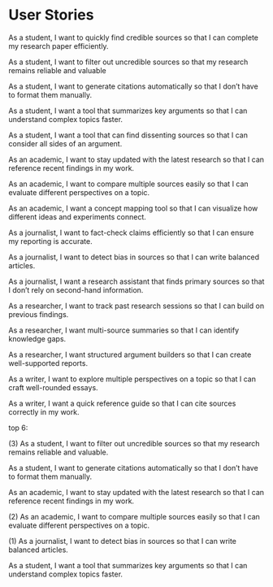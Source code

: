 # User Stories

As a student, I want to quickly find credible sources so that I can complete my research paper efficiently.

As a student, I want to filter out uncredible sources so that my research remains reliable and valuable

As a student, I want to generate citations automatically so that I don’t have to format them manually.

As a student, I want a tool that summarizes key arguments so that I can understand complex topics faster.

As a student, I want a tool that can find dissenting sources so that I can consider all sides of an argument.

As an academic, I want to stay updated with the latest research so that I can reference recent findings in my work.

As an academic, I want to compare multiple sources easily so that I can evaluate different perspectives on a topic.

As an academic, I want a concept mapping tool so that I can visualize how different ideas and experiments connect.

As a journalist, I want to fact-check claims efficiently so that I can ensure my reporting is accurate.

As a journalist, I want to detect bias in sources so that I can write balanced articles.

As a journalist, I want a research assistant that finds primary sources so that I don’t rely on second-hand information.

As a researcher, I want to track past research sessions so that I can build on previous findings.

As a researcher, I want multi-source summaries so that I can identify knowledge gaps.

As a researcher, I want structured argument builders so that I can create well-supported reports.

As a writer, I want to explore multiple perspectives on a topic so that I can craft well-rounded essays.

As a writer, I want a quick reference guide so that I can cite sources correctly in my work.

top 6:

(3) As a student, I want to filter out uncredible sources so that my research remains reliable and valuable.

As a student, I want to generate citations automatically so that I don’t have to format them manually.

As an academic, I want to stay updated with the latest research so that I can reference recent findings in my work.

(2) As an academic, I want to compare multiple sources easily so that I can evaluate different perspectives on a topic.

(1) As a journalist, I want to detect bias in sources so that I can write balanced articles.

As a student, I want a tool that summarizes key arguments so that I can understand complex topics faster.


